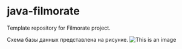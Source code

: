 # java-filmorate
Template repository for Filmorate project.

Схема базы данных представлена на рисунке.
![This is an image](https://user-images.githubusercontent.com/32979737/204534723-74327efd-1b52-4498-a379-fe2bb5a53a8f.png)


